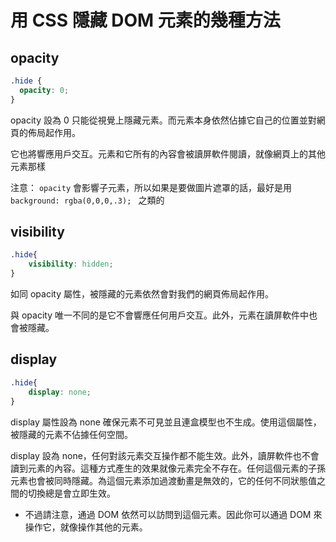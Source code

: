 # 用 CSS 隱藏 DOM 元素的幾種方法

## opacity

```css
.hide {
  opacity: 0;
}
```

opacity 設為 0 只能從視覺上隱藏元素。而元素本身依然佔據它自己的位置並對網頁的佈局起作用。

它也將響應用戶交互。元素和它所有的內容會被讀屏軟件閱讀，就像網頁上的其他元素那樣

注意： `opacity` 會影響子元素，所以如果是要做圖片遮罩的話，最好是用 `background: rgba(0,0,0,.3); ` 之類的

## visibility

```css
.hide{
    visibility: hidden;
}
```

如同 opacity 屬性，被隱藏的元素依然會對我們的網頁佈局起作用。

與 opacity 唯一不同的是它不會響應任何用戶交互。此外，元素在讀屏軟件中也會被隱藏。

## display

```css
.hide{
    display: none;
}
```

display 屬性設為 none 確保元素不可見並且連盒模型也不生成。使用這個屬性，被隱藏的元素不佔據任何空間。

display 設為 none，任何對該元素交互操作都不能生效。此外，讀屏軟件也不會讀到元素的內容。這種方式產生的效果就像元素完全不存在。任何這個元素的子孫元素也會被同時隱藏。為這個元素添加過渡動畫是無效的，它的任何不同狀態值之間的切換總是會立即生效。

- 不過請注意，通過 DOM 依然可以訪問到這個元素。因此你可以通過 DOM 來操作它，就像操作其他的元素。